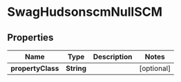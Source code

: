 
# SwagHudsonscmNullSCM

## Properties
Name | Type | Description | Notes
------------ | ------------- | ------------- | -------------
**propertyClass** | **String** |  |  [optional]



